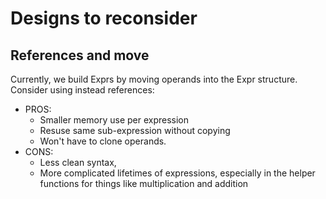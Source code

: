 # Designs to reconsider

## References and move
Currently, we build Exprs by moving operands into the Expr structure. Consider using instead references:
- PROS:
  - Smaller memory use per expression
  - Resuse same sub-expression without copying
  - Won't have to clone operands.
- CONS:
  - Less clean syntax,
  - More complicated lifetimes of expressions, especially in the helper
    functions for things like multiplication and addition

